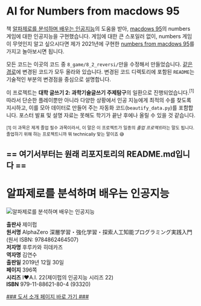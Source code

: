 # AI for Numbers from macdows 95

책 [알파제로를 분석하며 배우는 인공지능](https://jpub.tistory.com/996?category=208491)의 도움을 받아, [macdows 95](https://store.steampowered.com/app/948900/macdows_95/)의 numbers 게임에 대한 인공지능을 구현했습니다. 게임에 대한 큰 스포일러 없이, numbers 게임이 무엇인지 알고 싶으시다면 제가 2021년에 구현한 [numbers from macdows 95](https://site.thekipa.com/numbers/)를 가지고 놀아보시면 됩니다.

모든 코드는 이곳의 코드 중 `8_game/8_2_reversi/`만을 수정해서 만들었습니다. [같은 경로](https://github.com/kipa00/numbers_AI/tree/main/8_game/8_2_reversi)에 변경된 코드가 모두 올라와 있습니다. 변경된 코드 디렉토리에 포함된 `README`는 기술적인 부분의 변경점을 중심으로 설명합니다.

이 프로젝트는 **대학 글쓰기 2: 과학기술글쓰기 주제탐구**의 일환으로 진행되었습니다.<sup>[1]</sup> 따라서 단순한 플레이뿐만 아니라 다양한 상황에서 인공 지능에게 최적의 수를 찾도록 지시하고, 이를 모아 데이터로 만들어 주는 자동화 코드(`beautify_data.py`)를 포함합니다. 포스터 발표 및 설명 자료는 못해도 학기가 끝난 후에나 올릴 수 있을 것 같습니다.

<small>[1] 이 과목은 제게 졸업 필수 과목이라서, 이 말은 이 프로젝트가 일종의 *졸업 프로젝트*라는 말도 됩니다. 졸업하기 위해 하는 프로젝트니까 뭐 technically 맞는 말이죠 😅</small>

## **== 여기서부터는 원래 리포지토리의 README.md입니다 ==**

# 알파제로를 분석하며 배우는 인공지능  

![알파제로를 분석하며 배우는 인공지능](http://image.kyobobook.co.kr/images/book/xlarge/804/x9791188621804.jpg)


**출판사** 제이펍  
**원서명** AlphaZero 深層学習・強化学習・探索人工知能プログラミング実践入門(원서 ISBN: 9784862464507)  
**저자명** 후루카와 히데카즈  
**역자명** 김연수  
**출판일** 2019년 12월 30일  
**페이지** 396쪽  
**시리즈** I♥️A.I. 22(제이펍의 인공지능 시리즈 22)  
**ISBN**  979-11-88621-80-4 (93320)  

[### 도서 소개 페이지 바로 가기 ###](https://jpub.tistory.com/996?category=208491)
